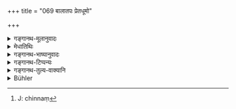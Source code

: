 +++
title = "069 बालातपः प्रेतधूमो"

+++

<details><summary>गङ्गानथ-मूलानुवादः</summary>

The young sun and the smoke from the dead body, should be avoided, as also a broken seat. He shall not cut his nails and hair, nob shall he tear his nails with his teeth.—(69)
</details>

<details><summary>मेधातिथिः</summary>

प्रथमोदिते सवितरि मुहूर्तत्रयं **बालातप**व्यपदेशः । **प्रेतधूमो** दह्यमानस्य शवस्य यः । **आसनं** **भिन्नं**[^१५०] छिद्रितं भग्नम् । एतद् **वर्ज्यम्** । **नखानि रोमाणि च न छिन्द्यात्** स्वयं व्यसनेन, अतिप्रवृद्धानि तु नापितेन कारयेत् । **दन्तैश् च नखान् नोत्पाटयेत्** प्रवृद्धान् अपि ।


[^१५०]:
     J: chinnaṃ

- <u>अन्ये</u> त्व् एवम् अभिसंबध्नन्ति । **न छिन्द्यान् नखरोमाणि दन्तैर्** इति । नखांश् च दन्तेनापि न पातयेत् । 

- नखभङ्गयोजनासु हि कामिन्यो नाना नखान् दारयन्ति ॥ ४.६९ ॥
</details>

<details><summary>गङ्गानथ-भाष्यानुवादः</summary>

For three ‘*muhūrtas*’ after rising, the sun is called the ‘young sun,’

‘*Smoke from the dead body*’—that which rises from a dead body being burnt.

‘*Broken seat*’—*i.e*., that which is torn, or with holes, or injured. All this should be avoided.

‘*He* *shall not cut his nails and hair*’—himself; when they have grown too long, he should get them cut by the barber.

He should not tear his nails—even though they may have become very long—with his teeth.

Others construe as follows:—‘He shall not cut bis nails and hair with his teeth,—aud the nails he shall not cut even with his teeth.’

Young women often tear their nails, in the process of adorning, them.—(69)
</details>

<details><summary>गङ्गानथ-टिप्पन्यः</summary>

‘*Bālātapaḥ*’—The morning sun’ (Medhātithi);—‘the Sun in the sign of Virgo, *i.e*., the autumnal Sun’ (Rāghavānanda).

‘*Na chindyānnakharomāni*’—‘He should not clip his nails or hair,’—‘himself, *i.e*., he should employ a barber’ (Medhātithi and Govindarāja),—‘before they have grown long’ (Kullūka),—‘except at the proper time for dipping’ (Nandana).

This verse is quoted in *Aparārka* (p. 183);—and in *Saṃskāramayūkha* (p. 71), which explains ‘*Bālātapa*’ as the ‘autumnal Sun’ \[‘*Bāla*’ standing for the zodiacal sign of *Kanyā*, Virgo, and it is during the month of *Kārtika* that the *Sun* (*ātapa*) is in that sign\].
</details>

<details><summary>गङ्गानथ-तुल्य-वाक्यानि</summary>

*Viṣṇu* (71.44, 46).—‘He shall not cut his nails or hair with his teeth;
he shall avoid sitting under the young sun.’

*Yājñavalkya* (1.139).—‘He should avoid the smoke issuing from the dead
body.’
</details>

<details><summary>Bühler</summary>

069	The morning sun, the smoke rising from a (burning) corpse, and a broken seat must be avoided. Let him not clip his nails or hair, and not tear his nails with his teeth.
</details>
